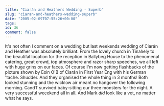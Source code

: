 ```yaml
---
title: "Ciarán and Heathers Wedding - Superb"
slug: "ciaran-and-heathers-wedding-superb"
date: "2005-02-09T07:55:26+00:00"
tags:
id: 36
comment: false
---
```


It's not often I comment on a wedding but last weekends wedding of Ciarán and Heather was absolutely brilliant. From the lovely church in Tinahely to the beautifal location for the reception in Ballybeg House to the phenomenal catering, great crowd, top atmosphere and razor sharp speeches, we all left with huge grins on our faces.
Of course I'm now getting flashbacks of the picture shown by Eoin O'B of Ciarán in First Year Eng with his German 'tache. Shudder.
And they organised the whole thing in 3 months! Both looked stunning and the wicklow air meant no hangover the following morning.
CandT survived baby-sitting our three monsters for the night. A very successful weeekend all in all.
And Mark _did_ look like a vet, no matter what he says.


